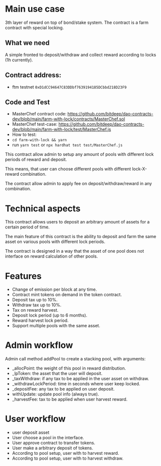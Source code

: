 # Main use case

3th layer of reward on top of bond/stake system.
The contract is a farm contract with special locking.

## What we need

A simple fronted to deposit/withdraw and collect reward according to locks (1h currently).

## Contract address:
- ftm testnet `0xD1dCC94647C83DDbf7639194185DCbbd218D23F9`

## Code and Test
- MasterChef contract code: https://github.com/bitdeep/dao-contracts-dev/blob/main/farm-with-lock/contracts/MasterChef.sol
- MasterChef test-case: https://github.com/bitdeep/dao-contracts-dev/blob/main/farm-with-lock/test/MasterChef.js
- How to test:
- `cd farm-with-lock && yarn`
- run `yarn test` or `npx hardhat test test/MasterChef.js`

This contract allow admin to setup any amount of pools with different lock periods of reward and deposit.

This means, that user can choose different pools with different lock-X-reward combination.

The contract allow admin to apply fee on deposit/withdraw/reward in any combination.

# Technical aspects

This contract allows users to deposit an arbitrary amount of assets for a certain period of time.

The main feature of this contract is the ability to deposit and farm the same asset on various pools with different lock periods.

The contract is designed in a way that the asset of one pool does not interface on reward calculation of other pools.

# Features

- Change of emission per block at any time.
- Contract mint tokens on demand in the token contract.
- Deposit tax up to 10%.
- Withdraw tax up to 10%.
- Tax on reward harvest.
- Deposit lock period (up to 6 months).
- Reward harvest lock period.
- Support multiple pools with the same asset.

# Admin workflow

Admin call method addPool to create a stacking pool, with arguments:

- _allocPoint: the weight of this pool in reward distribution.
- _lpToken: the asset that the user will deposit.
- _taxWithdraw: if any tax to be applied in the user asset on withdraw.
- _withdrawLockPeriod: time in seconds where user keep locked.
- _depositFee: any tax to be applied on user deposit.
- withUpdate: update pool info (always true).
- _harvestFee: tax to be applied when user harvest reward.

# User workflow

- user deposit asset
- User choose a pool in the interface.
- User approve contract to transfer tokens.
- User make a arbitrary deposit of tokens.
- According to pool setup, user with to harvest reward.
- According to pool setup, user with to harvest withdraw.
